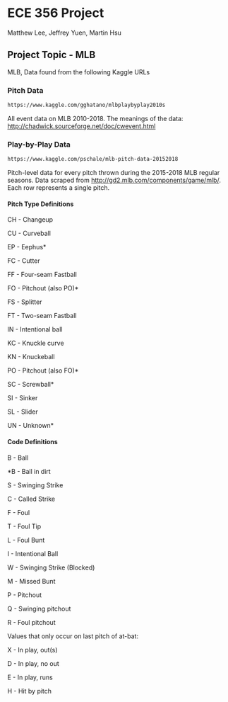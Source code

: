 # ECE 356 Project

Matthew Lee, Jeffrey Yuen, Martin Hsu

## Project Topic - MLB

MLB, Data found from the following Kaggle URLs

### Pitch Data

```bash
https://www.kaggle.com/gghatano/mlbplaybyplay2010s
```

All event data on MLB 2010-2018. The meanings of the data: http://chadwick.sourceforge.net/doc/cwevent.html

### Play-by-Play Data

```bash
https://www.kaggle.com/pschale/mlb-pitch-data-20152018
```

Pitch-level data for every pitch thrown during the 2015-2018 MLB regular seasons. Data scraped from http://gd2.mlb.com/components/game/mlb/. Each row represents a single pitch.

#### Pitch Type Definitions
CH - Changeup

CU - Curveball

EP - Eephus*

FC - Cutter

FF - Four-seam Fastball

FO - Pitchout (also PO)*

FS - Splitter

FT - Two-seam Fastball

IN - Intentional ball

KC - Knuckle curve

KN - Knuckeball

PO - Pitchout (also FO)*

SC - Screwball*

SI - Sinker

SL - Slider

UN - Unknown*

#### Code Definitions 
B - Ball

*B - Ball in dirt

S - Swinging Strike

C - Called Strike

F - Foul

T - Foul Tip

L - Foul Bunt

I - Intentional Ball

W - Swinging Strike (Blocked)

M - Missed Bunt

P - Pitchout

Q - Swinging pitchout

R - Foul pitchout

Values that only occur on last pitch of at-bat:

X - In play, out(s)

D - In play, no out

E - In play, runs

H - Hit by pitch